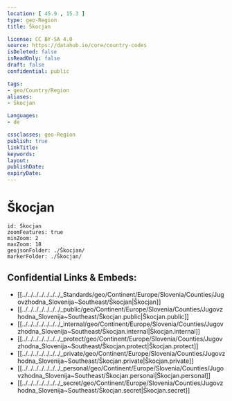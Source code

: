 ```yaml
---
location: [ 45.9 , 15.3 ] 
type: geo-Region
title: Škocjan

license: CC BY-SA 4.0
source: https://datahub.io/core/country-codes
isDeleted: false
isReadOnly: false
draft: false
confidential: public

tags:
- geo/Country/Region
aliases:
- Škocjan

Languages:
- de

cssclasses: geo-Region
publish: true
linkTitle: 
keywords: 
layout: 
publishDate: 
expiryDate: 
---
```


# Škocjan

```leaflet
id: Škocjan
zoomFeatures: true 
minZoom: 2 
maxZoom: 18
geojsonFolder: ./Škocjan/
markerFolder: ./Škocjan/
```


## Confidential Links & Embeds: 
- [[../../../../../../../_Standards/geo/Continent/Europe/Slovenia/Counties/Jugovzhodna_Slovenija~Southeast/Škocjan|Škocjan]] 
- [[../../../../../../../_public/geo/Continent/Europe/Slovenia/Counties/Jugovzhodna_Slovenija~Southeast/Škocjan.public|Škocjan.public]] 
- [[../../../../../../../_internal/geo/Continent/Europe/Slovenia/Counties/Jugovzhodna_Slovenija~Southeast/Škocjan.internal|Škocjan.internal]] 
- [[../../../../../../../_protect/geo/Continent/Europe/Slovenia/Counties/Jugovzhodna_Slovenija~Southeast/Škocjan.protect|Škocjan.protect]] 
- [[../../../../../../../_private/geo/Continent/Europe/Slovenia/Counties/Jugovzhodna_Slovenija~Southeast/Škocjan.private|Škocjan.private]] 
- [[../../../../../../../_personal/geo/Continent/Europe/Slovenia/Counties/Jugovzhodna_Slovenija~Southeast/Škocjan.personal|Škocjan.personal]] 
- [[../../../../../../../_secret/geo/Continent/Europe/Slovenia/Counties/Jugovzhodna_Slovenija~Southeast/Škocjan.secret|Škocjan.secret]] 

